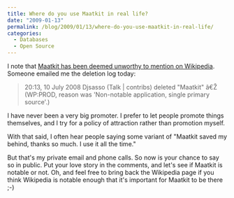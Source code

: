 ```yaml
---
title: Where do you use Maatkit in real life?
date: "2009-01-13"
permalink: /blog/2009/01/13/where-do-you-use-maatkit-in-real-life/
categories:
  - Databases
  - Open Source
---
```

I note that [Maatkit has been deemed unworthy to mention on Wikipedia][1]. Someone emailed me the deletion log today:

> 20:13, 10 July 2008 Djsasso (Talk | contribs) deleted "Maatkit" â€Ž (WP:PROD, reason was 'Non-notable application, single primary source'.) 

I have never been a very big promoter. I prefer to let people promote things themselves, and I try for a policy of attraction rather than promotion myself.

With that said, I often hear people saying some variant of "Maatkit saved my behind, thanks so much. I use it all the time."

But that's my private email and phone calls. So now is your chance to say so in public. Put your love story in the comments, and let's see if Maatkit is notable or not. Oh, and feel free to bring back the Wikipedia page if you think Wikipedia is notable enough that it's important for Maatkit to be there ;-)

 [1]: http://en.wikipedia.org/wiki/Maatkit
